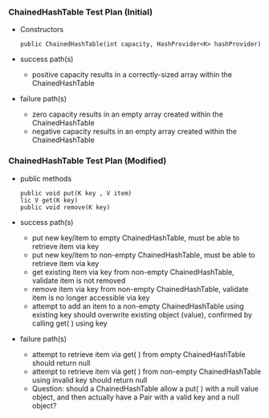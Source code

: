 ### ChainedHashTable Test Plan (Initial)

- Constructors

  ```
  public ChainedHashTable(int capacity, HashProvider<K> hashProvider)
  ```

- success path(s)
  - positive capacity results in a correctly-sized array within the ChainedHashTable

- failure path(s)
  - zero capacity results in an empty array created within the ChainedHashTable 
  - negative capacity results in an empty array created within the ChainedHashTable


### ChainedHashTable Test Plan (Modified)

- public methods

  ```
  public void put(K key , V item)
  lic V get(K key)
  public void remove(K key)
  ```

- success path(s)
  - put new key/item to empty ChainedHashTable, must be able to retrieve item via key 
  - put new key/item to non-empty ChainedHashTable, must be able to retrieve item via key 
  - get existing item via key from non-empty ChainedHashTable, validate item is not removed 
  - remove item via key from non-empty ChainedHashTable, validate item is no longer accessible via key 
  - attempt to add an item to a non-empty ChainedHashTable using existing key should overwrite existing object (value), confirmed by calling get( ) using key

- failure path(s)
  - attempt to retrieve item via get( ) from empty ChainedHashTable should return null 
  - attempt to retrieve item via get( ) from non-empty ChainedHashTable using invalid key should return null 
  - Question: should a ChainedHashTable allow a put( ) with a null value object, and then actually have a Pair with a valid key and a null object?
